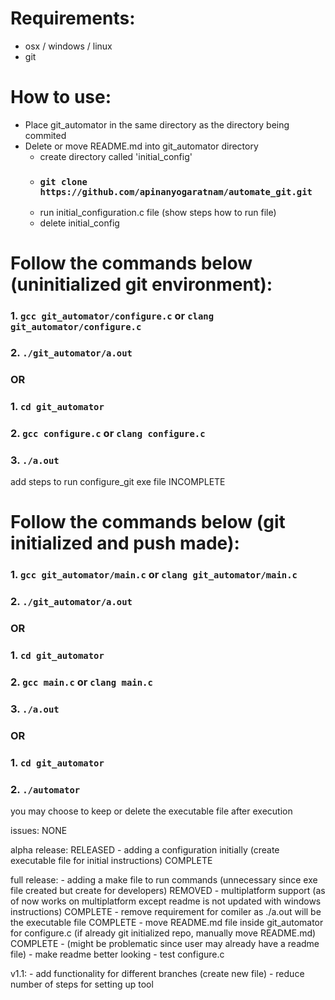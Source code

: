 # Requirements:
* osx / windows / linux
* git

# How to use:
* Place git_automator in the same directory as the directory being commited
* Delete or move README.md into git_automator directory
    * create directory called 'initial_config'
    * ### `git clone https://github.com/apinanyogaratnam/automate_git.git`
    * run initial_configuration.c file (show steps how to run file)
    * delete initial_config

# Follow the commands below (uninitialized git environment):
### 1. `gcc git_automator/configure.c` or `clang git_automator/configure.c`
### 2. `./git_automator/a.out`
###                          OR
### 1. `cd git_automator`
### 2. `gcc configure.c` or `clang configure.c`
### 3. `./a.out`
add steps to run configure_git exe file INCOMPLETE


# Follow the commands below (git initialized and push made): 
### 1. `gcc git_automator/main.c` or `clang git_automator/main.c`
### 2. `./git_automator/a.out`
###                          OR
### 1. `cd git_automator`
### 2. `gcc main.c` or `clang main.c`
### 3. `./a.out`
###                          OR
### 1. `cd git_automator`
### 2. `./automator`

you may choose to keep or delete the executable file after execution

issues: 
    NONE

alpha release: RELEASED
    - adding a configuration initially (create executable file for initial instructions) COMPLETE

full release:
    - adding a make file to run commands (unnecessary since exe file created but create for developers) REMOVED
    - multiplatform support (as of now works on multiplatform except readme is not updated with windows instructions) COMPLETE
    - remove requirement for comiler as ./a.out will be the executable file COMPLETE
    - move README.md file inside git_automator for configure.c (if already git initialized repo, manually move README.md) COMPLETE 
    - (might be problematic since user may already have a readme file)
    - make readme better looking
    - test configure.c 

v1.1: 
    - add functionality for different branches (create new file)
    - reduce number of steps for setting up tool